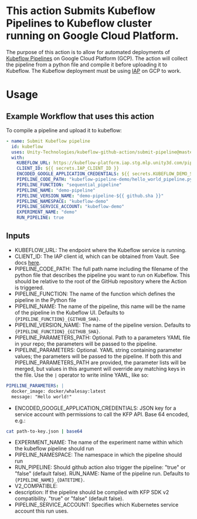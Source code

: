 # This action Submits Kubeflow Pipelines to Kubeflow cluster running on Google Cloud Platform. 

The purpose of this action is to allow for automated deployments of [Kubeflow Pipelines](https://github.com/kubeflow/pipelines) on Google Cloud Platform (GCP). The action will collect the pipeline from a python file and compile it before uploading it to Kubeflow. The Kubeflow deployment must be using [IAP](https://www.kubeflow.org/docs/gke/deploy/monitor-iap-setup/) on GCP to work.

# Usage

## Example Workflow that uses this action 


To compile a pipeline and upload it to kubeflow: 

```yaml
- name: Submit Kubeflow pipeline
  id: kubeflow
  uses: Unity-Technologies/kubeflow-github-action/submit-pipeline@master
  with:
    KUBEFLOW_URL: https://kubeflow-platform.iap.stg.mlp.unity3d.com/pipeline
    CLIENT_ID: ${{ secrets.IAP_CLIENT_ID }}
    ENCODED_GOOGLE_APPLICATION_CREDENTIALS: ${{ secrets.KUBEFLOW_DEMO_SA_KEY_ENCODED }}
    PIPELINE_CODE_PATH: "kubeflow-pipeline-demo/hello_world_pipeline.py"
    PIPELINE_FUNCTION: "sequential_pipeline"
    PIPELINE_NAME: "demo-pipeline"
    PIPELINE_VERSION_NAME: "demo-pipeline-${{ github.sha }}"
    PIPELINE_NAMESPACE: "kubeflow-demo"
    PIPELINE_SERVICE_ACCOUNT: "kubeflow-demo"
    EXPERIMENT_NAME: "demo"
    RUN_PIPELINE: true
```

## Inputs

* KUBEFLOW_URL: The endpoint where the Kubeflow service is running.
* CLIENT_ID: The IAP client id, which can be obtained from Vault. See docs [here](https://docs.dp.unity3d.com/Machine_Learning_Platform/vault/).
* PIPELINE_CODE_PATH: The full path name including the filename of the python file that describes the pipeline you want to run on Kubeflow.  This should be relative to the root of the GitHub repository where the Action is triggered.
* PIPELINE_FUNCTION: The name of the function which defines the pipeline in the Python file
* PIPELINE_NAME: The name of the pipeline, this name will be the name of the pipeline in the Kubeflow UI. Defaults to `{PIPELINE_FUNCTION}_{GITHUB_SHA}`.
* PIPELINE_VERSION_NAME: The name of the pipeline version. Defaults to `{PIPELINE_FUNCTION}_{GITHUB_SHA}`.
* PIPELINE_PARAMETERS_PATH: Optional. Path to a parameters YAML file in your repo; the parameters will be passed to the pipeline.
* PIPELINE_PARAMETERS: Optional. YAML string containing parameter values; the parameters will be passed to the pipeline. If both this and PIPELINE_PARAMETERS_PATH are provided, the parameter lists will be merged, but values in this argument will override any matching keys in the file. Use the `|` operator to write inline YAML, like so:
```yaml
PIPELINE_PARAMETERS: |
  docker_image: docker/whalesay:latest
  message: "Hello world!"
```
* ENCODED_GOOGLE_APPLICATION_CREDENTIALS: JSON key for a service account with permissions to call the KFP API. Base 64 encoded, e.g.:
``` bash
cat path-to-key.json | base64
```
* EXPERIMENT_NAME: The name of the experiment name within which the kubeflow pipeline should run
* PIPELINE_NAMESPACE: The namespace in which the pipeline should run
* RUN_PIPELINE: Should github action also trigger the pipeline: "true" or "false" (default false).
  RUN_NAME: Name of the pipeline run. Defaults to `{PIPELINE_NAME}_{DATETIME}`.
* V2_COMPATIBLE:
* description: If the pipeline should be compiled with KFP SDK v2 compatibility. "true" or "false" (default false).
* PIPELINE_SERVICE_ACCOUNT: Specifies which Kubernetes service account this run uses.
